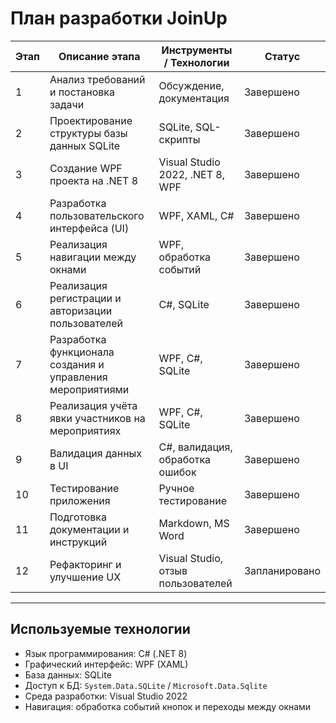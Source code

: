 ﻿
# План разработки JoinUp

| Этап | Описание этапа                                     | Инструменты / Технологии           | Статус     |
|-------|--------------------------------------------------|----------------------------------|------------|
| 1     | Анализ требований и постановка задачи            | Обсуждение, документация          | Завершено  |
| 2     | Проектирование структуры базы данных SQLite       | SQLite, SQL-скрипты               | Завершено  |
| 3     | Создание WPF проекта на .NET 8                     | Visual Studio 2022, .NET 8, WPF  | Завершено  |
| 4     | Разработка пользовательского интерфейса (UI)      | WPF, XAML, C#                    | Завершено |
| 5     | Реализация навигации между окнами                   | WPF, обработка событий           | Завершено |
| 6     | Реализация регистрации и авторизации пользователей | C#, SQLite                      | Завершено |
| 7     | Разработка функционала создания и управления мероприятиями | WPF, C#, SQLite           | Завершено |
| 8     | Реализация учёта явки участников на мероприятиях  | WPF, C#, SQLite                  | Завершено |
| 9    | Валидация данных в UI                               | C#, валидация, обработка ошибок | Завершено |
| 10    | Тестирование приложения                             | Ручное тестирование              | Завершено |
| 11    | Подготовка документации и инструкций                | Markdown, MS Word                | Завершено |
| 12    | Рефакторинг и улучшение UX                          | Visual Studio, отзыв пользователей| Запланировано |

---

## Используемые технологии

- Язык программирования: C# (.NET 8)  
- Графический интерфейс: WPF (XAML)  
- База данных: SQLite  
- Доступ к БД: `System.Data.SQLite` / `Microsoft.Data.Sqlite`  
- Среда разработки: Visual Studio 2022  
- Навигация: обработка событий кнопок и переходы между окнами  

